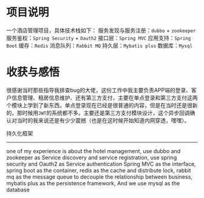 # 项目说明
一个酒店管理项目，具体技术栈如下：
服务发现与服务注册：`dubbo` + `zookeeper`
服务鉴权：`Spring Security` + `Oauth2`
接口层：`Spring MVC`
应用支持：`Spring Boot`
缓存：`Redis`
消息队列：`Rabbit MQ`
持久层：`Mybatis plus`
数据库：`Mysql`

# 收获与感悟
很感谢当时那些指导我排查bug的大佬，这份工作中我主要负责APP端的登录、客户信息管理、租房信息维护、还有第三方支付，主要在单点登录和第三方支付这两个模块上学到了新东西。单点登录现在已经是很普通的内容，但是在当时还是很新的，那时候用`JWT`的系统都不多。主要还是第三方支付模块设计，这个异步回调确认对当时的我来说还是有少少震撼（也是在这时候开始知道内网穿透，嘿嘿）。

持久化框架

---
one of my experience is about the hotel management, use dubbo and zookeeper as Service discovery and service registration, use spring security and Oauth2 as Service authentication
Spring MVC as the interface, spring boot as the container, redis as the cache and distribute lock, rabbit mq as the message queue to decouple the relationship between business, mybatis plus as the persistence framework, And we use mysql as the database














